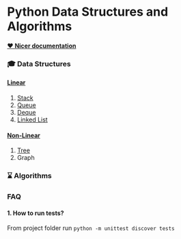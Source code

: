 # Python Data Structures and Algorithms

#### [❤️ Nicer documentation](https://lozhkinandrei.github.io/python-data-structures-algorithms)

### 🎓 Data Structures

#### [Linear](https://github.com/lozhkinandrei/python-data-structures-algorithms/tree/master/data_structures/linear)
1. [Stack](https://github.com/lozhkinandrei/python-data-structures-algorithms/tree/master/data_structures/linear/stack)
2. [Queue](https://github.com/lozhkinandrei/python-data-structures-algorithms/tree/master/data_structures/linear/queue)
3. [Deque](https://github.com/lozhkinandrei/python-data-structures-algorithms/tree/master/data_structures/linear/deque)
4. [Linked List](https://github.com/lozhkinandrei/python-data-structures-algorithms/tree/master/data_structures/linear/linked_list)

#### [Non-Linear](https://github.com/lozhkinandrei/python-data-structures-algorithms/tree/master/data_structures/non_linear)
1. [Tree](https://github.com/lozhkinandrei/python-data-structures-algorithms/tree/master/data_structures/non_linear/tree)
2. Graph

### ⌛️ Algorithms




### FAQ
#### 1. How to run tests?
From project folder run `python -m unittest discover tests`
